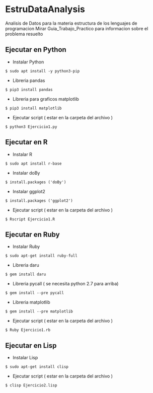 # EstruDataAnalysis
Analisis de Datos para la materia estructura de los lenguajes de programacion
Mirar Guia_Trabajo_Practico para informacion sobre el problema resuelto

## Ejecutar en Python 
* Instalar Python
```console
$ sudo apt install -y python3-pip
```
* Libreria pandas
```console
$ pip3 install pandas
```
* Libreria para graficos matplotlib
```console
$ pip3 install matplotlib
```
* Ejecutar script ( estar en la carpeta del archivo )
```console
$ python3 Ejercicio1.py
```
## Ejecutar en R
* Instalar R
```console
$ sudo apt install r-base
```
* Instalar doBy
```console
$ install.packages ('doBy')
```
* Instalar ggplot2
```console
$ install.packages ('ggplot2')
```
* Ejecutar script ( estar en la carpeta del archivo )
```console
$ Rscript Ejercicio1.R
```
## Ejecutar en Ruby
* Instalar Ruby
```console
$ sudo apt-get install ruby-full
```
* Libreria daru
```console
$ gem install daru
```
* Libreria pycall ( se necesita python 2.7 para arriba)
```console
$ gem install --pre pycall
```
* Libreria matplotlib
```console
$ gem install --pre matplotlib
```
* Ejecutar script ( estar en la carpeta del archivo )
```console
$ Ruby Ejercicio1.rb
```
## Ejecutar en Lisp
* Instalar Lisp
```console
$ sudo apt-get install clisp
```
* Ejecutar script ( estar en la carpeta del archivo )
```console
$ clisp Ejercicio2.lisp
```
